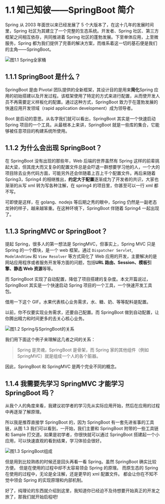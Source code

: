 # 1.1 知己知彼——SpringBoot 简介

Spring 从 2003 年面世以来已经发展了 5 个大版本了，在这十几年的发展时间里，Spring 社区为其建立了一个完整的生态系统。开发者、Spring 社区、第三方框架之间相互依存，共同推进着 Spring 社区的蓬勃发展。下至单体应用，上至微服务，Spring 都为我们提供了完善的解决方案，而维系着这一切的基石便是我们的主角——SpringBoot。

![图1.1 Spring全家桶](https://tva1.sinaimg.cn/large/0081Kckwgy1gk2lxcm117j31qi0sc0yu.jpg)

## 1.1.1 SpringBoot 是什么？

SpringBoot 是由 Pivotal 团队提供的全新框架，其设计目的是用来**简化**Spring 应用的初始搭建以及开发过程。该框架使用了特定的方式来进行配置，从而使开发人员不再需要定义样板化的配置。通过这种方式，SpringBoot 致力于在蓬勃发展的快速应用开发领域（rapid application development）成为领导者。

Boot 是启动的意思。从名字我们就可以看出，SpringBoot 其实是一个快速启动 Spring 项目的一个工具。从最根本上来讲，SpringBoot 就是一些库的集合，它能够被任意项目的构建系统所使用。

## 1.1.2 为什么会出现 SpringBoot？

在 SpringBoot 没有出现的那些年，Web 后端的世界虽然有 Spring 这样的前辈挑起大梁，但其庞大而又复杂的配置文件总是会吓退一群想要学习他的人，一个大的项目除去业务代码方面，可能另外还会伴随着上百上千个配置文件。再后来随着 Spring3，Spring4 的相继推出，**约定大于配置**逐渐成为了开发者的共识，大家也渐渐的从写 xml 转为写各种注解，在 spring4 的项目里，你甚至可以一行 xml 都不写。

可即使是这样，在 golang、nodejs 等后期之秀的眼中，Spring 仍然是一副老态龙钟的样子，越来越笨重。在这种环境下，SpringBoot 伴随着 Spring4 一起出现了。

## 1.1.3 SpringMVC or SpringBoot？

提起 Spring，很多人的第一想法是 SpringMVC，但事实上，Spring MVC 只是 Spring 的一个模块，是一个 web 框架。通过 `Dispatcher Servlet`, `ModelAndView` 和 `View Resolver` 等方式简化了 Web 应用的开发，主要解决的是网站应用程序或者服务开发等方面的问题，包括**URL 路由、Session、模板引擎、静态 Web 资源**等等。

而 SpringBoot 实现了自动配置，降低了项目搭建的复杂度。本文开篇说过，SpringBoot 其实是一个快速启动 Spring 项目的一个工具，一个快速开发工具包。

借用一下这个 GIF。水果代表核心业务需求，水、糖、奶、等等配料是配置。

以前，你不仅要实现业务需求，还要自己配置。而 SpringBoot 做到自动配置，让你腾出精力和时间更多的去关心核心业务。

![图1.2 Spring与SpringBoot的关系](https://tva1.sinaimg.cn/large/0081Kckwgy1gk2msh3ay4g30k00gon51.gif)

我们用下面这个例子来理解这几者之间的关系：

> Spring 是灵魂，SpringBoot 是骨架，而 Spring 家的其他组件（例如 SpringMVC）就是组成一个人的各个脏器。

因此，SpringBoot 和 SpringMVC 是两个完全不同的概念。

## 1.1.4 我需要先学习 SpringMVC 才能学习 SpringBoot 吗？

从我个人的角度来看，我建议初学者的学习先从实际应用开始，然后在应用的过程中再逐渐了解原理。

所以我是推荐直接学 SpringBoot 的，因为 SpringBoot 有一套先进省事的工具链，从图 1.3 我们可以看到，一开始，我们主要和 SpringBoot 附带的一些工具链和 Sample 打交道。如果是初学者，你很快就可以通过 SpringBoot 搭建起一个小应用，可以快速直观的看到结果，学习体验会很好。

![图1.3 SpringBoot组成](https://tva1.sinaimg.cn/large/0081Kckwgy1gk2n5e8i8nj30ci09edgt.jpg)

但是用到比较熟练的时候还是回头再看一看 Spring。虽然 SpringBoot 确实比较方便。 但是在使用的过程中却不太容易领会 Spring 的原理。 而原生态的 Spring 在使用的过程中，无论是全注解，还是更早的 xml 配置文件。 都会让你在不知不觉中领会 Spring 的实现原理和内部机制。

好了，纯理论的东西就介绍到这里，我知道你已经迫不及待想要开始真正的开发之旅了，那我们就开始启程吧!
